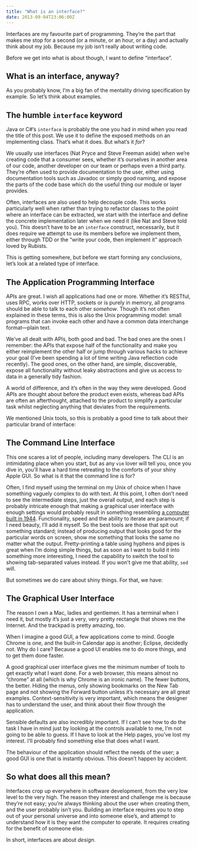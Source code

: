 ```yaml
---
title: "What is an interface?"
date: 2013-09-04T23:06:00Z
---
```


Interfaces are my favourite part of programming. They’re the part that
makes me stop for a second (or a minute, or an hour, or a day) and
actually think about my job. Because my job isn’t really about writing
code.

Before we get into what is about though, I want to define “interface”.

What is an interface, anyway?
-----------------------------

As you probably know, I’m a big fan of the mentality driving
specification by example. So let’s think about examples.

The humble `interface` keyword
------------------------------

Java or C\#’s `interface` is probably the one you had in mind when you
read the title of this post. We use it to define the exposed methods on
an implementing class. That’s what it does. But what’s it *for*?

We usually use interfaces (Nat Pryce and Steve Freeman aside) when we’re
creating code that a consumer sees, whether it’s ourselves in another
area of our code, another developer on our team or perhaps even a third
party. They’re often used to provide documentation to the user, either
using documentation tools such as Javadoc or simply good naming, and
expose the parts of the code base which do the useful thing our module
or layer provides.

Often, interfaces are also used to help decouple code. This works
particularly well when rather than trying to refactor classes to the
point where an interface can be extracted, we start with the interface
and define the concrete implementation later when we need it (like Nat
and Steve told you). This doesn’t have to be an `interface` construct,
necessarily, but it does require we attempt to use its members before we
implement them, either through TDD or the “write your code, then
implement it” approach loved by Rubists.

This is getting somewhere, but before we start forming any conclusions,
let’s look at a related type of interface.

The Application Programming Interface
-------------------------------------

APIs are great. I wish all applications had one or more. Whether it’s
RESTful, uses RPC, works over HTTP, sockets or is purely in memory, all
programs should be able to talk to each other *somehow*. Though it’s not
often explained in these terms, this is also the Unix programming model:
small programs that can invoke each other and have a common data
interchange format—plain text.

We’ve all dealt with APIs, both good and bad. The bad ones are the ones
I remember: the APIs that expose half of the functionality and make you
either reimplement the other half or jump through various hacks to
achieve your goal (I’ve been spending a lot of time writing Java
reflection code recently). The good ones, on the other hand, are simple,
discoverable, expose all functionality without leaky abstractions and
give us access to data in a generally tidy fashion.

A world of difference, and it’s often in the way they were developed.
Good APIs are thought about before the product even exists, whereas bad
APIs are often an afterthought, attached to the product to simplify a
particular task whilst neglecting anything that deviates from the
requirements.

We mentioned Unix tools, so this is probably a good time to talk about
their particular brand of interface:

The Command Line Interface
--------------------------

This one scares a lot of people, including many developers. The CLI is
an intimidating place when you start, but as any `vim` lover will tell
you, once you dive in, you’ll have a hard time retreating to the
comforts of your shiny Apple GUI. So what is it that the command line is
for?

Often, I find myself using the terminal on my Unix of choice when I have
something vaguely complex to do with text. At this point, I often don’t
need to see the intermediate steps, just the overall output, and each
step is probably intricate enough that making a graphical user interface
with enough settings would probably result in something resembling [a
computer built in 1944](http://en.wikipedia.org/wiki/Colossus_computer).
Functionality, speed and the ability to iterate are paramount; if I need
beauty, I’ll add it myself. So the best tools are those that spit out
something standard; instead of producing output that looks good for the
particular words on screen, show me something that looks the same no
matter what the output. Pretty-printing a table using hyphens and pipes
is great when I’m doing simple things, but as soon as I want to build it
into something more interesting, I need the capability to switch the
tool to showing tab-separated values instead. If you won’t give me that
ability, `sed` will.

But sometimes we do care about shiny things. For that, we have:

The Graphical User Interface
----------------------------

The reason I own a Mac, ladies and gentlemen. It has a terminal when I
need it, but mostly it’s just a very, very pretty rectangle that shows
me the Internet. And the trackpad is pretty amazing, too.

When I imagine a good GUI, a few applications come to mind. Google
Chrome is one, and the built-in Calendar app is another; Eclipse,
decidedly not. Why do I care? Because a good UI enables me to do more
things, and to get them done faster.

A good graphical user interface gives me the minimum number of tools to
get exactly what I want done. For a web browser, this means almost no
“chrome” at all (which is why Chrome is an ironic name). The fewer
buttons, the better. Hiding the menus, only showing bookmarks on the New
Tab page and not showing the Forward button unless it’s necessary are
all great examples. Context-sensitivity is very important, which means
the designer has to understand the user, and think about their flow
through the application.

Sensible defaults are also incredibly important. If I can’t see how to
do the task I have in mind just by looking at the controls available to
me, I’m not going to be able to guess. If I have to look at the Help
pages, you’ve lost my interest. I’ll probably find something else that
does what I want.

The behaviour of the application should reflect the needs of the user; a
good GUI is one that is instantly obvious. This doesn’t happen by
accident.

So what does all this mean?
---------------------------

Interfaces crop up everywhere in software development, from the very low
level to the very high. The reason they interest and challenge me is
because they’re not easy; you’re always thinking about the user when
creating them, and the user probably isn’t you. Building an interface
requires you to step out of your personal universe and into someone
else’s, and attempt to understand how it is they want the computer to
operate. It requires creating for the benefit of someone else.

In short, interfaces are about *design*.
